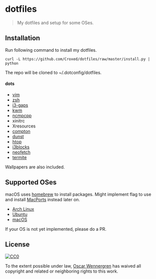 # dotfiles

> My dotfiles and setup for some OSes.

## Installation

Run following command to install my dotfiles. 

```
curl -L https://github.com/Croxed/dotfiles/raw/master/install.py | python
```
The repo will be cloned to ~/.dotconfig/dotfiles.

#### dots

* [vim](http://www.vim.org)
* [zsh](http://www.zsh.org)
* [i3-gaps](https://github.com/Airblader/i3)
* [kwm](https://github.com/koekeishiya/kwm)
* [ncmpcpp](http://rybczak.net/ncmpcpp/)
* xinitrc
* Xresources
* [compton](https://github.com/chjj/compton)
* [dunst](https://github.com/knopwob/dunst)
* [htop](http://hisham.hm/htop/)
* [i3blocks](https://github.com/vivien/i3blocks)
* [neofetch](https://github.com/dylanaraps/neofetch)
* [termite](https://github.com/thestinger/termite)

Wallpapers are also included.

## Supported OSes
>
macOS uses [homebrew](http://brew.sh) to install packages. 
Might implement flag to use and install [MacPorts](https://www.macports.org) instead later on.

* [Arch Linux](http://archlinux.org/)
* [Ubuntu](http://www.ubuntu.com)
* [macOS](http://www.apple.com/se/macos)

If your OS is not yet implemented, please do a PR.

## License

[![CC0](http://i.creativecommons.org/p/zero/1.0/88x31.png)](http://creativecommons.org/publicdomain/zero/1.0/)

To the extent possible under law, [Oscar Wennergren](http://github.com/Croxed) has waived all copyright and related or neighboring rights to this work.
